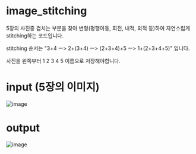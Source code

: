 # image_stitching
5장의 사진중 겹치는 부분을 찾아 변형(평행이동, 회전, 내적, 외적 등)하여 자연스럽게 stitching하는 코드입니다.

stitching 순서는 "3+4 ㅡ> 2+(3+4) ㅡ> (2+3+4)+5 ㅡ> 1+(2+3+4+5)" 입니다.

사진을 왼쪽부터 1 2 3 4 5 이름으로 저장해야합니다.

# input (5장의 이미지)

![image](https://user-images.githubusercontent.com/63800086/146680018-05e530a9-9cd2-484c-9ae8-335da5b7e23e.png)



# output

![image](https://user-images.githubusercontent.com/63800086/146680067-379e8b57-3e8e-4b32-85ee-5bed984151e5.png)
